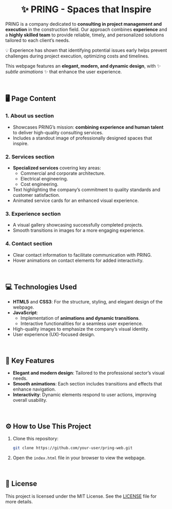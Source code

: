 <h1 align="center">✨ PRING - Spaces that Inspire</h1>

PRING is a company dedicated to **consulting in project management and execution** in the construction field. Our approach combines **experience** and a **highly skilled team** to provide reliable, timely, and personalized solutions tailored to each client’s needs.  

💡 Experience has shown that identifying potential issues early helps prevent challenges during project execution, optimizing costs and timelines.  

This webpage features an **elegant, modern, and dynamic design**, with ✨ *subtle animations* ✨ that enhance the user experience.

<br>

## 🖥️ Page Content  

### 1. **About us section**
   - Showcases PRING’s mission: **combining experience and human talent** to deliver high-quality consulting services.  
   - Includes a standout image of professionally designed spaces that inspire.  

### 2. **Services section**  
   - **Specialized services** covering key areas:  
     - Commercial and corporate architecture.  
     - Electrical engineering.  
     - Cost engineering.  
   - Text highlighting the company’s commitment to quality standards and customer satisfaction.  
   - Animated service cards for an enhanced visual experience.  

### 3. **Experience section**
   - A visual gallery showcasing successfully completed projects.  
   - Smooth transitions in images for a more engaging experience.  

### 4. **Contact section**
   - Clear contact information to facilitate communication with PRING.  
   - Hover animations on contact elements for added interactivity.  

<br>

## 💻 Technologies Used 
- **HTML5** and **CSS3**: For the structure, styling, and elegant design of the webpage.  
- **JavaScript**:  
  - Implementation of **animations and dynamic transitions**.  
  - Interactive functionalities for a seamless user experience.  
- High-quality images to emphasize the company’s visual identity.  
- User experience (UX)-focused design.  

<br>

## 🚀 Key Features  
- **Elegant and modern design**: Tailored to the professional sector’s visual needs.  
- **Smooth animations**: Each section includes transitions and effects that enhance navigation.  
- **Interactivity**: Dynamic elements respond to user actions, improving overall usability.  

<br>

## ⚙️ How to Use This Project  
1. Clone this repository:  
   ```bash  
   git clone https://github.com/your-user/pring-web.git  
   ```  
2. Open the `index.html` file in your browser to view the webpage.  

<br>

## 📄 License

This project is licensed under the MIT License. See the [LICENSE](LICENSE) file for more details.